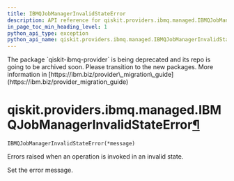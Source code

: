 ```yaml
---
title: IBMQJobManagerInvalidStateError
description: API reference for qiskit.providers.ibmq.managed.IBMQJobManagerInvalidStateError
in_page_toc_min_heading_level: 1
python_api_type: exception
python_api_name: qiskit.providers.ibmq.managed.IBMQJobManagerInvalidStateError
---
```


<Admonition title="Warning" type="caution">
  The package `qiskit-ibmq-provider` is being deprecated and its repo is going to be archived soon. Please transition to the new packages. More information in [https://ibm.biz/provider\_migration\_guide](https://ibm.biz/provider_migration_guide)
</Admonition>

# qiskit.providers.ibmq.managed.IBMQJobManagerInvalidStateError[¶](#qiskit-providers-ibmq-managed-ibmqjobmanagerinvalidstateerror "Permalink to this headline")

<span id="qiskit.providers.ibmq.managed.IBMQJobManagerInvalidStateError" />

`IBMQJobManagerInvalidStateError(*message)`

Errors raised when an operation is invoked in an invalid state.

Set the error message.

